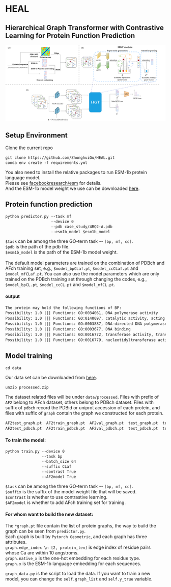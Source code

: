 HEAL
====
Hierarchical Graph Transformer with Contrastive Learning for Protein Function Prediction
---

<img src="model/GraphACL-BIO.png">

## Setup Environment

Clone the current repo

    git clone https://github.com/ZhonghuiGu/HEAL.git
    conda env create -f requirements.yml

You also need to install the relative packages to run ESM-1b protein language model. \
Please see [facebookresearch/esm](https://github.com/facebookresearch/esm#getting-started-with-this-repo-) for details. \
And the ESM-1b model weight we use can be downloaded [here](https://dl.fbaipublicfiles.com/fair-esm/models/esm1b_t33_650M_UR50S.pt).


## Protein function prediction

    python predictor.py --task mf
                        --device 0 
                        --pdb case_study/4RQ2-A.pdb 
                        --esm1b_model $esm1b_model

`$task` can be among the three GO-term task -- `[bp, mf, cc]`. \
`$pdb` is the path of the pdb file. \
`$esm1b_model` is the path of the ESM-1b model weight. \
\
The default model parameters are trained on the combination of PDBch and AFch training set, e.g., `$model_bpCLaf.pt`, `$model_ccCLaf.pt` and `$model_mfCLaf.pt`.
You can also use the model parameters which are only trained on the PDBch training set through changing the codes, e.g., `$model_bpCL.pt`, `$model_ccCL.pt` and `$model_mfCL.pt`.

#### output
```txt
The protein may hold the following functions of BP:
Possibility: 1.0 ||| Functions: GO:0034061, DNA polymerase activity
Possibility: 1.0 ||| Functions: GO:0140097, catalytic activity, acting on DNA
Possibility: 1.0 ||| Functions: GO:0003887, DNA-directed DNA polymerase activity
Possibility: 1.0 ||| Functions: GO:0003677, DNA binding
Possibility: 1.0 ||| Functions: GO:0016772, transferase activity, transferring phosphorus-containing groups
Possibility: 1.0 ||| Functions: GO:0016779, nucleotidyltransferase activity
```

## Model training

    cd data

Our data set can be downloaded from [here](https://pkueducn-my.sharepoint.com/:u:/g/personal/2001111563_pkueducn_onmicrosoft_com/EVGSjfSK9hJFg2nBgwrEtNQBaIiUrFPQaugUptA-QwYdFQ).

    unzip processed.zip

The dataset related files will be under `data/processed`. 
Files with prefix of `AF2` belong to AFch dataset, others belong to PDBch dataset.
Files with suffix of `pdbch` record the PDBid or uniprot accession of each protein, and files with suffix of `graph` contain the graph we constructed for each protein.  

```txt
AF2test_graph.pt  AF2train_graph.pt  AF2val_graph.pt  test_graph.pt  train_graph.pt  val_graph.pt
AF2test_pdbch.pt  AF2train_pdbch.pt  AF2val_pdbch.pt  test_pdbch.pt  train_pdbch.pt  val_pdbch.pt
```

#### To train the model:

    python train.py --device 0
                    --task bp 
                    --batch_size 64 
                    --suffix CLaf
                    --contrast True
                    --AF2model True   
                    
`$task` can be among the three GO-term task -- `[bp, mf, cc]`. \
`$suffix` is the suffix of the model weight file that will be saved. \
`$contrast` is whether to use contrastive learning. \
`$AF2model` is whether to add AFch training set for training.

#### For whom want to build the new dataset: 

The `*graph.pt` file contain the list of protein graphs, the way to build the graph can be seen from `predictor.py`. \
Each graph is built by `Pytorch Geometric`, and each graph has three attributes. \
`graph.edge_index \n [2, protein_len]` is edge index of residue pairs whose Ca are within 10 angstroms.\
`graph.native_x` is the one-hot embedding for each residue type. \
`graph.x` is the ESM-1b language embedding for each sequences.

`graph_data.py` is the script to load the data. If you want to train a new model, you can change the `self.graph_list` and `self.y_true` variable.
